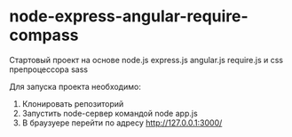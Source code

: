 # node-express-angular-require-compass
Стартовый проект на основе node.js express.js angular.js require.js и css препроцессора sass 

Для запуска проекта необходимо:
1. Клонировать репозиторий
2. Запустить node-сервер командой 
    node app.js
3. В браузуере перейти по адресу http://127.0.0.1:3000/
